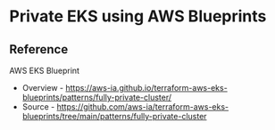 # Private EKS using AWS Blueprints

## Reference
AWS EKS Blueprint 
- Overview - https://aws-ia.github.io/terraform-aws-eks-blueprints/patterns/fully-private-cluster/
- Source   - https://github.com/aws-ia/terraform-aws-eks-blueprints/tree/main/patterns/fully-private-cluster
